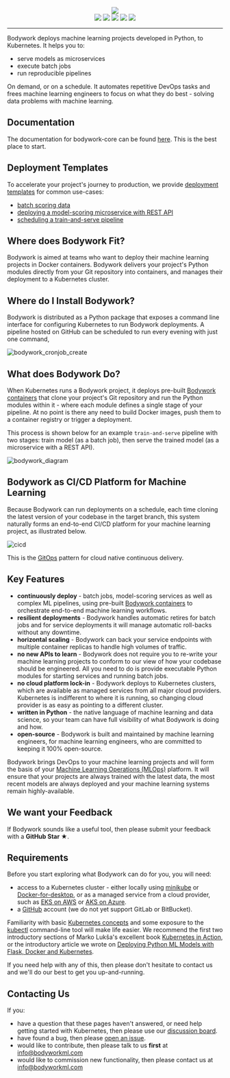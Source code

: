 <div align="center">
<img src="https://bodywork-media.s3.eu-west-2.amazonaws.com/website_logo_transparent_background_full.png"/>
</div>

<div align="center">
<img src="https://pepy.tech/badge/bodywork"/>
<img src="https://img.shields.io/pypi/pyversions/bodywork"/>
<img src="https://circleci.com/gh/bodywork-ml/bodywork-core.svg?style=shield"/>
<img src="https://img.shields.io/pypi/v/bodywork.svg?label=PyPI&logo=PyPI&logoColor=white&color=success"/>
<img src="https://img.shields.io/github/license/bodywork-ml/bodywork-core?color=success"/>
</div>

---

Bodywork deploys machine learning projects developed in Python, to Kubernetes. It helps you to:

* serve models as microservices
* execute batch jobs
* run reproducible pipelines

On demand, or on a schedule. It automates repetitive DevOps tasks and frees machine learning engineers to focus on what they do best - solving data problems with machine learning.

## Documentation

The documentation for bodywork-core can be found [here](https://bodywork.readthedocs.io/en/latest/). This is the best place to start.

## Deployment Templates

To accelerate your project's journey to production, we provide [deployment templates](https://bodywork.readthedocs.io/en/latest/template_projects/) for common use-cases:

* [batch scoring data](https://github.com/bodywork-ml/bodywork-batch-job-project)
* [deploying a model-scoring microservice with REST API](https://github.com/bodywork-ml/bodywork-serve-model-project)
* [scheduling a train-and-serve pipeline](https://github.com/bodywork-ml/bodywork-ml-pipeline-project)

## Where does Bodywork Fit?

Bodywork is aimed at teams who want to deploy their machine learning projects in Docker containers. Bodywork delivers your project's Python modules directly from your Git repository into containers, and manages their deployment to a Kubernetes cluster.

## Where do I Install Bodywork?

Bodywork is distributed as a Python package that exposes a command line interface for configuring Kubernetes to run Bodywork deployments. A pipeline hosted on GitHub can be scheduled to run every evening with just one command,

![bodywork_cronjob_create](https://bodywork-media.s3.eu-west-2.amazonaws.com/bodywork-cronjob-create.png)

## What does Bodywork Do?

When Kubernetes runs a Bodywork project, it deploys pre-built [Bodywork containers](https://hub.docker.com/repository/docker/bodyworkml/bodywork-core) that clone your project's Git repository and run the Python modules within it - where each module defines a single stage of your pipeline. At no point is there any need to build Docker images, push them to a container registry or trigger a deployment.

This process is shown below for an example `train-and-serve` pipeline with two stages: train model (as a batch job), then serve the trained model (as a microservice with a REST API).

![bodywork_diagram](https://bodywork-media.s3.eu-west-2.amazonaws.com/ml_pipeline.png)

## Bodywork as CI/CD Platform for Machine Learning

Because Bodywork can run deployments on a schedule, each time cloning the latest version of your codebase in the target branch, this system naturally forms an end-to-end CI/CD platform for your machine learning project, as illustrated below.

![cicd](https://bodywork-media.s3.eu-west-2.amazonaws.com/cicd_with_bodywork.png)

This is the [GitOps](https://www.gitops.tech) pattern for cloud native continuous delivery.

## Key Features

* **continuously deploy** - batch jobs, model-scoring services as well as complex ML pipelines, using pre-built [Bodywork containers](https://hub.docker.com/repository/docker/bodyworkml/bodywork-core) to orchestrate end-to-end machine learning workflows.
* **resilient deployments** - Bodywork handles automatic retires for batch jobs and for service deployments it will manage automatic roll-backs without any downtime.
* **horizontal scaling** - Bodywork can back your service endpoints with multiple container replicas to handle high volumes of traffic.
* **no new APIs to learn** - Bodywork does not require you to re-write your machine learning projects to conform to our view of how your codebase should be engineered. All you need to do is provide executable Python modules for starting services and running batch jobs.
* **no cloud platform lock-in** - Bodywork deploys to Kubernetes clusters, which are available as managed services from all major cloud providers. Kubernetes is indifferent to where it is running, so changing cloud provider is as easy as pointing to a different cluster.
* **written in Python** - the native language of machine learning and data science, so your team can have full visibility of what Bodywork is doing and how.
* **open-source** - Bodywork is built and maintained by machine learning engineers, for machine learning engineers, who are committed to keeping it 100% open-source.

Bodywork brings DevOps to your machine learning projects and will form the basis of your [Machine Learning Operations (MLOps)](https://en.wikipedia.org/wiki/MLOps) platform. It will ensure that your projects are always trained with the latest data, the most recent models are always deployed and your machine learning systems remain highly-available.

## We want your Feedback

If Bodywork sounds like a useful tool, then please submit your feedback with a **GitHub Star ★**.

## Requirements

Before you start exploring what Bodywork can do for you, you will need:

* access to a Kubernetes cluster - either locally using [minikube](https://minikube.sigs.k8s.io/docs/) or [Docker-for-desktop](https://www.docker.com/products/docker-desktop), or as a managed service from a cloud provider, such as [EKS on AWS](https://aws.amazon.com/eks) or [AKS on Azure](https://azure.microsoft.com/en-us/services/kubernetes-service/).
* a [GitHub](https://github.com) account (we do not yet support GitLab or BitBucket).

Familiarity with basic [Kubernetes concepts](https://kubernetes.io/docs/concepts/) and some exposure to the [kubectl](https://kubernetes.io/docs/reference/kubectl/overview/) command-line tool will make life easier. We recommend the first two introductory sections of Marko Lukša's excellent book [Kubernetes in Action](https://www.manning.com/books/kubernetes-in-action?query=kubernetes), or the introductory article we wrote on [Deploying Python ML Models with Flask, Docker and Kubernetes](https://alexioannides.com/2019/01/10/deploying-python-ml-models-with-flask-docker-and-kubernetes/).

If you need help with any of this, then please don't hesitate to contact us and we'll do our best to get you up-and-running.

## Contacting Us

If you:

* have a question that these pages haven't answered, or need help getting started with Kubernetes, then please use our [discussion board](https://github.com/bodywork-ml/bodywork-core/discussions).
* have found a bug, then please [open an issue](https://github.com/bodywork-ml/bodywork-core/issues).
* would like to contribute, then please talk to us **first** at [info@bodyworkml.com](mailto:info@bodyworkml.com)
* would like to commission new functionality, then please contact us at [info@bodyworkml.com](mailto:info@bodyworkml.com)
